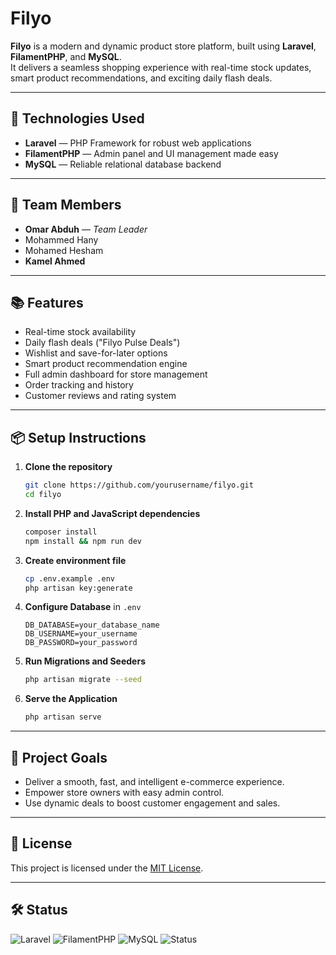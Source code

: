 # Filyo

**Filyo** is a modern and dynamic product store platform, built using **Laravel**, **FilamentPHP**, and **MySQL**.  
It delivers a seamless shopping experience with real-time stock updates, smart product recommendations, and exciting daily flash deals.

---

## 🚀 Technologies Used
- **Laravel** — PHP Framework for robust web applications
- **FilamentPHP** — Admin panel and UI management made easy
- **MySQL** — Reliable relational database backend

---

## 👥 Team Members
- **Omar Abduh** — *Team Leader*  
- Mohammed Hany  
- Mohamed Hesham  
- **Kamel Ahmed**

---

## 📚 Features
- Real-time stock availability
- Daily flash deals ("Filyo Pulse Deals")
- Wishlist and save-for-later options
- Smart product recommendation engine
- Full admin dashboard for store management
- Order tracking and history
- Customer reviews and rating system

---

## 📦 Setup Instructions

1. **Clone the repository**
   ```bash
   git clone https://github.com/yourusername/filyo.git
   cd filyo
   ```

2. **Install PHP and JavaScript dependencies**
   ```bash
   composer install
   npm install && npm run dev
   ```

3. **Create environment file**
   ```bash
   cp .env.example .env
   php artisan key:generate
   ```

4. **Configure Database** in `.env`
   ```plaintext
   DB_DATABASE=your_database_name
   DB_USERNAME=your_username
   DB_PASSWORD=your_password
   ```

5. **Run Migrations and Seeders**
   ```bash
   php artisan migrate --seed
   ```

6. **Serve the Application**
   ```bash
   php artisan serve
   ```

---

## 🎯 Project Goals
- Deliver a smooth, fast, and intelligent e-commerce experience.
- Empower store owners with easy admin control.
- Use dynamic deals to boost customer engagement and sales.

---

## 📄 License
This project is licensed under the [MIT License](https://opensource.org/licenses/MIT).

---

## 🛠️ Status
![Laravel](https://img.shields.io/badge/Laravel-11.x-red)
![FilamentPHP](https://img.shields.io/badge/FilamentPHP-3.x-green)
![MySQL](https://img.shields.io/badge/Database-MySQL-blue)
![Status](https://img.shields.io/badge/Status-In%20Development-yellow)
